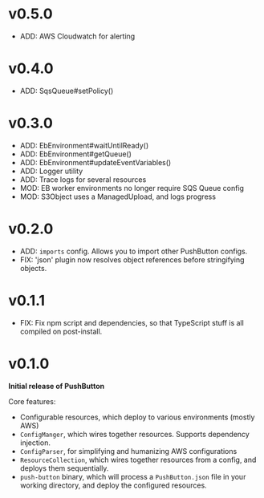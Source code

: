 # v0.5.0

* ADD: AWS Cloudwatch for alerting

# v0.4.0

* ADD: SqsQueue#setPolicy()

# v0.3.0

* ADD: EbEnvironment#waitUntilReady()
* ADD: EbEnvironment#getQueue()
* ADD: EbEnvironment#updateEventVariables()
* ADD: Logger utility
* ADD: Trace logs for several resources
* MOD: EB worker environments no longer require SQS Queue config
* MOD: S3Object uses a ManagedUpload, and logs progress


# v0.2.0

* ADD: `imports` config. Allows you to import other PushButton configs.
* FIX: 'json' plugin now resolves object references before stringifying objects.

# v0.1.1

* FIX: Fix npm script and dependencies, so that TypeScript stuff
       is all compiled on post-install.

# v0.1.0

**Initial release of PushButton**

Core features:

* Configurable resources, which deploy to various environments (mostly AWS)
* `ConfigManger`, which wires together resources. Supports dependency injection.
* `ConfigParser`, for simplifying and humanizing AWS configurations
* `ResourceCollection`, which wires together resources from a config,
  and deploys them sequentially.
* `push-button` binary, which will process a `PushButton.json` file in your
  working directory, and deploy the configured resources.